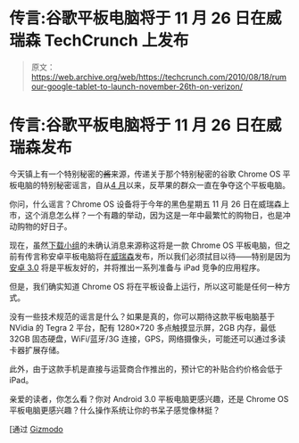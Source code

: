 # 传言:谷歌平板电脑将于 11 月 26 日在威瑞森 TechCrunch 上发布

> 原文：<https://web.archive.org/web/https://techcrunch.com/2010/08/18/rumour-google-tablet-to-launch-november-26th-on-verizon/>

# 传言:谷歌平板电脑将于 11 月 26 日在威瑞森发布

今天镇上有一个特别秘密的~~酱~~来源，传递关于那个特别秘密的谷歌 Chrome OS 平板电脑的特别秘密谣言，自从[4 月](https://web.archive.org/web/20221207133358/http://www.crunchgear.com/2010/04/12/well-of-course-google-is-working-on-a-tablet/)以来，反苹果的群众一直在争夺这个平板电脑。

你问，什么谣言？Chrome OS 设备将于今年的黑色星期五 11 月 26 日在威瑞森上市，这个消息怎么样？一个有趣的举动，因为这是一年中最繁忙的购物日，也是冲动购物的好日子。

现在，虽然[下载小组](https://web.archive.org/web/20221207133358/http://www.downloadsquad.com/2010/08/18/google-verizon-chrome-os-tablet-on-sale-november-26-2010/)的未确认消息来源称这将是一款 Chrome OS 平板电脑，但之前有传言称安卓平板电脑将在[威瑞森](https://web.archive.org/web/20221207133358/http://www.crunchgear.com/2010/08/03/new-motorola-tablet-to-be-10-verizon-and-fios-related/)发布，所以我们必须拭目以待——特别是因为[安卓 3.0](https://web.archive.org/web/20221207133358/http://www.mobilecrunch.com/2010/06/30/first-real-details-about-android-3-0-gingerbread-emerge/) 将是平板友好的，并将推出一系列准备与 iPad 竞争的应用程序。

但是，我们确实知道 Chrome OS 将在平板设备上运行，所以这可能是任何一种方式。

没有一些技术规范的谣言是什么？如果是真的，你可以期待这款平板电脑基于 NVidia 的 Tegra 2 平台，配有 1280×720 多点触摸显示屏，2GB 内存，最低 32GB 固态硬盘，WiFi/蓝牙/3G 连接，GPS，网络摄像头，可能还可以通过多读卡器扩展存储。

此外，由于这款手机是直接与运营商合作推出的，预计它的补贴合约价格会低于 iPad。

亲爱的读者，你怎么看？你对 Android 3.0 平板电脑更感兴趣，还是 Chrome OS 平板电脑更感兴趣？什么操作系统让你的书呆子感觉像林挺？

[通过 [Gizmodo](https://web.archive.org/web/20221207133358/http://gizmodo.com/5615724/google-tablet-reportedly-launching-nov-26th-on-verizon)